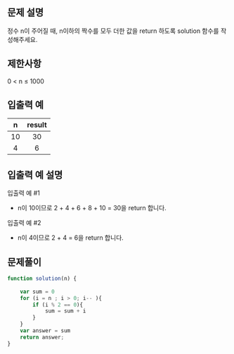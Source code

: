 ## 문제 설명
정수 n이 주어질 때, n이하의 짝수를 모두 더한 값을 return 하도록 solution 함수를 작성해주세요.

## 제한사항
0 < n ≤ 1000

## 입출력 예
n|	result
:--:|:--:
10|	30
4	|6
## 입출력 예 설명
입출력 예 #1

- n이 10이므로 2 + 4 + 6 + 8 + 10 = 30을 return 합니다.

입출력 예 #2

- n이 4이므로 2 + 4 = 6을 return 합니다.

## 문제풀이
```js
function solution(n) {
   
    var sum = 0
    for (i = n ; i > 0; i-- ){
        if (i % 2 == 0){
            sum = sum + i
        }
    }
    var answer = sum
    return answer;
}
```